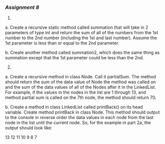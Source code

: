 ### _Assignment 8_  

1.

a. Create a recursive static method called summation that will take in 2 parameters of type int and return the sum of all of the numbers from the 1st number to the 2nd number (including the 1st and last number). Assume the 1st parameter is less than or equal to the 2nd parameter.

b. Create another method called summation2, which does the same thing as summation except that the 1st parameter could be less than the 2nd.


2.

a. Create a recursive method in class Node. Call it partialSum. The method should return the sum of the data value of Node the method was called on and the sum of the data values of all of the Nodes after it in the LinkedList. For example, if the values in the nodes in the list are 1 through 13, and method partial sum is called on the 7th node, the method should return 70.

b. Create a method in class LinkedList called printBack() on its head variable. Create method printBack in class Node. This method should output to the console in reverse order the data values in each node from the last node in the list until the current node. So, for the example in part 2a, the output should look like:

13 12 11 10 9 8 7

